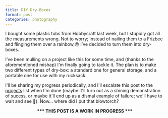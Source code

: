 ```yaml
---
title: DIY Dry-Boxes
format: post
categories: photography
---
```


I bought some plastic tubs from Hobbycraft last week, but I stupidly got all the measurements wrong. Not to worry; instead of nailing them to a Frizbee and flinging them over a rainbow,😠 I’ve decided to turn them into dry-boxes.

I’ve been mulling on a project like this for some time, and (thanks to the aforementioned mishap) I'm finally going to tackle it. The plan is to make two different types of dry-box: a standard one for general storage, and a portable one for use with my rucksack.

I'll be sharing my progress periodically, and I'll escalate this post to the [projects](https://martbetz.github.io/archive.html#diy) list when I'm done (maybe it'll turn out as a shining demonstration of sucess, or maybe it'll end up as a dismal example of failure; we'll have to wait and see 😬). Now... where did I put that blowtorch?

<center>
<b>*** THIS POST IS A WORK IN PROGRESS ***</b>
</center>
